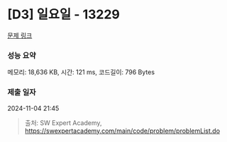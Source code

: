 # [D3] 일요일 - 13229 

[문제 링크](https://swexpertacademy.com/main/code/problem/problemDetail.do?contestProbId=AX0SaDW6L2oDFASs) 

### 성능 요약

메모리: 18,636 KB, 시간: 121 ms, 코드길이: 796 Bytes

### 제출 일자

2024-11-04 21:45



> 출처: SW Expert Academy, https://swexpertacademy.com/main/code/problem/problemList.do